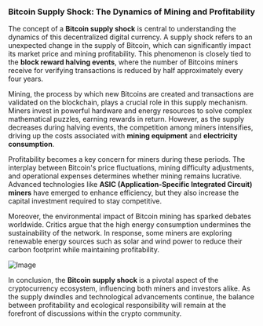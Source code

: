 ### Bitcoin Supply Shock: The Dynamics of Mining and Profitability

The concept of a **Bitcoin supply shock** is central to understanding the dynamics of this decentralized digital currency. A supply shock refers to an unexpected change in the supply of Bitcoin, which can significantly impact its market price and mining profitability. This phenomenon is closely tied to the **block reward halving events**, where the number of Bitcoins miners receive for verifying transactions is reduced by half approximately every four years.

Mining, the process by which new Bitcoins are created and transactions are validated on the blockchain, plays a crucial role in this supply mechanism. Miners invest in powerful hardware and energy resources to solve complex mathematical puzzles, earning rewards in return. However, as the supply decreases during halving events, the competition among miners intensifies, driving up the costs associated with **mining equipment** and **electricity consumption**.

Profitability becomes a key concern for miners during these periods. The interplay between Bitcoin's price fluctuations, mining difficulty adjustments, and operational expenses determines whether mining remains lucrative. Advanced technologies like **ASIC (Application-Specific Integrated Circuit) miners** have emerged to enhance efficiency, but they also increase the capital investment required to stay competitive.

Moreover, the environmental impact of Bitcoin mining has sparked debates worldwide. Critics argue that the high energy consumption undermines the sustainability of the network. In response, some miners are exploring renewable energy sources such as solar and wind power to reduce their carbon footprint while maintaining profitability.

![Image](https://github.com/user-attachments/assets/b8266eee-691e-4ee1-99ef-bfa10d234fd4)

In conclusion, the **Bitcoin supply shock** is a pivotal aspect of the cryptocurrency ecosystem, influencing both miners and investors alike. As the supply dwindles and technological advancements continue, the balance between profitability and ecological responsibility will remain at the forefront of discussions within the crypto community.